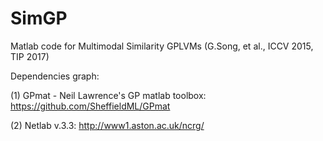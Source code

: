 # SimGP

Matlab code for Multimodal Similarity GPLVMs (G.Song, et al., ICCV 2015, TIP 2017)

Dependencies graph:

(1) GPmat - Neil Lawrence's GP matlab toolbox: https://github.com/SheffieldML/GPmat

(2) Netlab v.3.3: http://www1.aston.ac.uk/ncrg/
